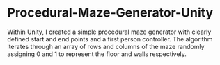 # Procedural-Maze-Generator-Unity
Within Unity, I created a simple procedural maze generator with clearly defined start and end points and a first person controller.  The algorithm iterates through an array of rows and columns of the maze randomly assigning 0 and 1 to represent the floor and walls respectively.
